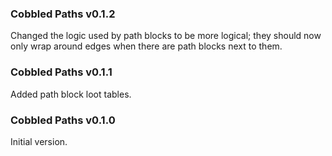 ### Cobbled Paths v0.1.2

Changed the logic used by path blocks to be more logical; they should now only wrap around edges when there are path blocks next to them.

### Cobbled Paths v0.1.1

Added path block loot tables.

### Cobbled Paths v0.1.0

Initial version.
